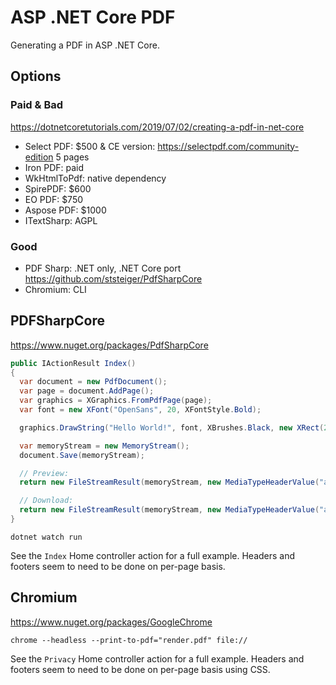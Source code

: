 # ASP .NET Core PDF

Generating a PDF in ASP .NET Core.

## Options

### Paid & Bad

https://dotnetcoretutorials.com/2019/07/02/creating-a-pdf-in-net-core

- Select PDF: $500 & CE version: https://selectpdf.com/community-edition 5 pages
- Iron PDF: paid
- WkHtmlToPdf: native dependency
- SpirePDF: $600
- EO PDF: $750
- Aspose PDF: $1000
- ITextSharp: AGPL

### Good

- PDF Sharp: .NET only, .NET Core port https://github.com/ststeiger/PdfSharpCore
- Chromium: CLI

## PDFSharpCore

https://www.nuget.org/packages/PdfSharpCore

```cs
public IActionResult Index()
{
  var document = new PdfDocument();
  var page = document.AddPage();
  var graphics = XGraphics.FromPdfPage(page);
  var font = new XFont("OpenSans", 20, XFontStyle.Bold);

  graphics.DrawString("Hello World!", font, XBrushes.Black, new XRect(20, 20, page.Width, page.Height), XStringFormats.Center);

  var memoryStream = new MemoryStream();
  document.Save(memoryStream);

  // Preview:
  return new FileStreamResult(memoryStream, new MediaTypeHeaderValue("application/pdf"));

  // Download:
  return new FileStreamResult(memoryStream, new MediaTypeHeaderValue("application/pdf")) { FileDownloadName = "download.pdf" };
}
```

`dotnet watch run`

See the `Index` Home controller action for a full example. Headers and footers
seem to need to be done on per-page basis.

## Chromium

https://www.nuget.org/packages/GoogleChrome

`chrome --headless --print-to-pdf="render.pdf" file://`

See the `Privacy` Home controller action for a full example. Headers and footers
seem to need to be done on per-page basis using CSS.
